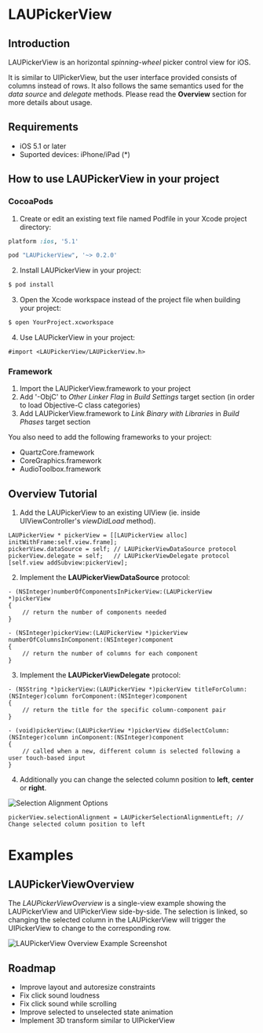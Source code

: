 # LAUPickerView

## Introduction

LAUPickerView is an horizontal *spinning-wheel* picker control view for iOS. 

It is similar to UIPickerView, but the user interface provided consists of columns instead of rows. It also follows the same semantics used for the *data source* and *delegate* methods. Please read the __Overview__ section for more details about usage.

## Requirements

* iOS 5.1 or later
* Suported devices: iPhone/iPad (*)

## How to use LAUPickerView in your project

### CocoaPods

1. Create or edit an existing text file named Podfile in your Xcode project directory:

```ruby
platform :ios, '5.1'

pod "LAUPickerView", '~> 0.2.0'
```

2. Install LAUPickerView in your project:

```bash
$ pod install
```

3. Open the Xcode workspace instead of the project file when building your project:

```bash
$ open YourProject.xcworkspace
```

4. Use LAUPickerView in your project:

```obj-c
#import <LAUPickerView/LAUPickerView.h>
```

### Framework

1. Import the LAUPickerView.framework to your project
2. Add '-ObjC' to *Other Linker Flag* in *Build Settings* target section (in order to load Objective-C class categories) 
3. Add LAUPickerView.framework to *Link Binary with Libraries* in *Build Phases* target section

You also need to add the following frameworks to your project:

* QuartzCore.framework
* CoreGraphics.framework
* AudioToolbox.framework

## Overview Tutorial

1. Add the LAUPickerView to an existing UIView (ie. inside UIViewController's *viewDidLoad* method).

```obj-c
LAUPickerView * pickerView = [[LAUPickerView alloc] initWithFrame:self.view.frame];
pickerView.dataSource = self; // LAUPickerViewDataSource protocol
pickerView.delegate = self;   // LAUPickerViewDelegate protocol
[self.view addSubview:pickerView];
```

2. Implement the __LAUPickerViewDataSource__ protocol:

```obj-c
- (NSInteger)numberOfComponentsInPickerView:(LAUPickerView *)pickerView
{
    // return the number of components needed
}

- (NSInteger)pickerView:(LAUPickerView *)pickerView numberOfColumnsInComponent:(NSInteger)component
{
    // return the number of columns for each component
}
```

3. Implement the __LAUPickerViewDelegate__ protocol:

```obj-c
- (NSString *)pickerView:(LAUPickerView *)pickerView titleForColumn:(NSInteger)column forComponent:(NSInteger)component
{
    // return the title for the specific column-component pair
}

- (void)pickerView:(LAUPickerView *)pickerView didSelectColumn:(NSInteger)column inComponent:(NSInteger)component
{
    // called when a new, different column is selected following a user touch-based input
}
```

4. Additionally you can change the selected column position to __left__, __center__ or __right__. 

![Selection Alignment Options](https://raw.github.com/laugga/LAUPickerview/master/docs/figures/selection_alignment_options.png "Selection alignment options of LAUPickerView: left, center, right")

```obj-c
pickerView.selectionAlignment = LAUPickerSelectionAlignmentLeft; // Change selected column position to left
```

# Examples

## LAUPickerViewOverview

The *LAUPickerViewOverview* is a single-view example showing the LAUPickerView and UIPickerView side-by-side. The selection is linked, so changing the selected column in the LAUPickerView will trigger the UIPickerView to change to the corresponding row.

![LAUPickerView Overview Example Screenshot](https://raw.github.com/laugga/LAUPickerview/master/docs/figures/overview_example_screenshot.png "LAUPickerView Overview Example Screenshot")

## Roadmap

* Improve layout and autoresize constraints
* Fix click sound loudness
* Fix click sound while scrolling
* Improve selected to unselected state animation
* Implement 3D transform similar to UIPickerView
